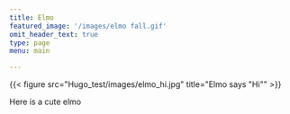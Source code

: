 ```yaml
---
title: Elmo
featured_image: '/images/elmo fall.gif'
omit_header_text: true
type: page
menu: main

---
```

{{< figure src="Hugo_test/images/elmo_hi.jpg" title="Elmo says \"Hi\"" >}}

Here is a cute elmo